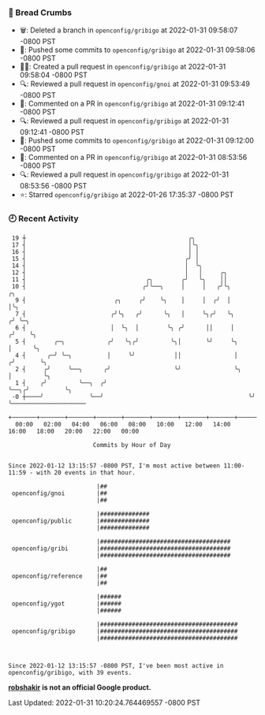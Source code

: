 ### 🍞 Bread Crumbs

 * 🗑: Deleted a branch in `openconfig/gribigo` at 2022-01-31 09:58:07 -0800 PST
 * 🚢: Pushed some commits to `openconfig/gribigo` at 2022-01-31 09:58:06 -0800 PST
 * ✍🏼: Created a pull request in `openconfig/gribigo` at 2022-01-31 09:58:04 -0800 PST
 * 🔍: Reviewed a pull request in  `openconfig/gnoi` at 2022-01-31 09:53:49 -0800 PST
 * 💬: Commented on a PR in  `openconfig/gribigo` at 2022-01-31 09:12:41 -0800 PST
 * 🔍: Reviewed a pull request in  `openconfig/gribigo` at 2022-01-31 09:12:41 -0800 PST
 * 🚢: Pushed some commits to `openconfig/gribigo` at 2022-01-31 09:12:00 -0800 PST
 * 💬: Commented on a PR in  `openconfig/gribigo` at 2022-01-31 08:53:56 -0800 PST
 * 🔍: Reviewed a pull request in  `openconfig/gribigo` at 2022-01-31 08:53:56 -0800 PST
 * ⭐️: Starred `openconfig/gribigo` at 2022-01-26 17:35:37 -0800 PST

### 🕘 Recent Activity
```
 19 ┼                                              ╭╮
 17 ┤                                              │╰╮
 16 ┤                                              │ │
 15 ┤                                             ╭╯ │
 14 ┤                                             │  ╰╮
 12 ┤                                             │   │     ╭╮
 11 ┤                                  ╭╮        ╭╯   ╰╮    ││
 10 ┤                                 ╭╯╰──╮     │     │   ╭╯╰╮          ╭╮
  9 ┤                         ╭╮     ╭╯    ╰╮    │     │  ╭╯  │          │╰╮
  7 ┤                        ╭╯╰╮   ╭╯      ╰╮   │     ╰╮╭╯   ╰╮        ╭╯ ╰─╮
  6 ┤                        │  ╰╮  │        ╰╮ ╭╯      ││     │       ╭╯    ╰╮
  5 ┤        ╭─╮            ╭╯   ╰╮╭╯         ╰╮│       ╰╯     ╰╮      │      ╰╮
  4 ┤      ╭─╯ ╰─╮          │     ╰╯           ││               │     ╭╯       ╰╮
  2 ┤     ╭╯     ╰──╮      ╭╯                  ╰╯               ╰╮    │         ╰╮
  1 ┤    ╭╯         ╰──╮  ╭╯                                     ╰──╮╭╯          ╰╮
 -0 ┼────╯             ╰──╯                                         ╰╯            ╰─────────────────────
    +───────+───────+───────+───────+───────+───────+───────+───────+───────+───────+───────+───────+────
  00:00   02:00   04:00   06:00   08:00   10:00   12:00   14:00   16:00   18:00   20:00   22:00   00:00   

						Commits by Hour of Day


Since 2022-01-12 13:15:57 -0800 PST, I'm most active between 11:00-11:59 - with 20 events in that hour.

```



```
                         |##
 openconfig/gnoi         |##
                         |##

                         |##############
 openconfig/public       |##############
                         |##############

                         |#####################################
 openconfig/gribi        |#####################################
                         |#####################################

                         |##
 openconfig/reference    |##
                         |##

                         |######
 openconfig/ygot         |######
                         |######

                         |#######################################
 openconfig/gribigo      |#######################################
                         |#######################################



Since 2022-01-12 13:15:57 -0800 PST, I've been most active in openconfig/gribigo, with 39 events.

```
**[robshakir](mailto:robjs@google.com) is not an official Google product.**  


Last Updated: 2022-01-31 10:20:24.764469557 -0800 PST
